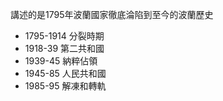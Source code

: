 講述的是1795年波蘭國家徹底淪陷到至今的波蘭歷史

* 1795-1914 分裂時期
* 1918-39 第二共和國
* 1939-45 納粹佔領
* 1945-85 人民共和國
* 1985-95 解凍和轉軌
